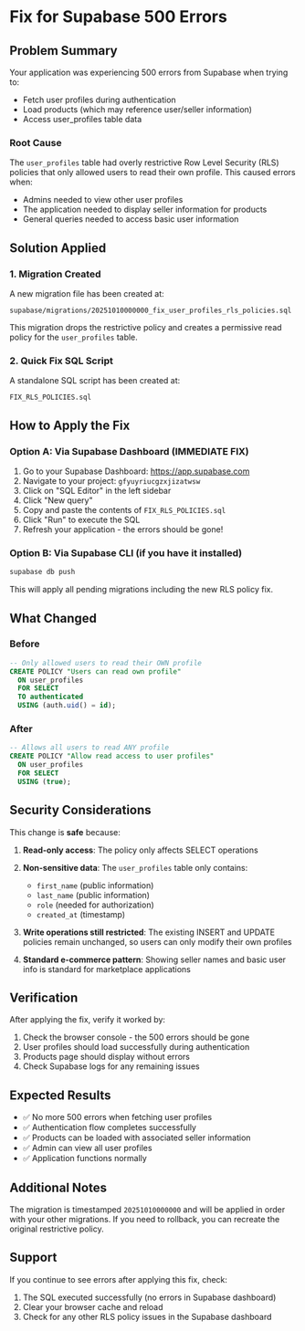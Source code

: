 # Fix for Supabase 500 Errors

## Problem Summary

Your application was experiencing 500 errors from Supabase when trying to:
- Fetch user profiles during authentication
- Load products (which may reference user/seller information)
- Access user_profiles table data

### Root Cause
The `user_profiles` table had overly restrictive Row Level Security (RLS) policies that only allowed users to read their own profile. This caused errors when:
- Admins needed to view other user profiles
- The application needed to display seller information for products
- General queries needed to access basic user information

## Solution Applied

### 1. Migration Created
A new migration file has been created at:
```
supabase/migrations/20251010000000_fix_user_profiles_rls_policies.sql
```

This migration drops the restrictive policy and creates a permissive read policy for the `user_profiles` table.

### 2. Quick Fix SQL Script
A standalone SQL script has been created at:
```
FIX_RLS_POLICIES.sql
```

## How to Apply the Fix

### Option A: Via Supabase Dashboard (IMMEDIATE FIX)

1. Go to your Supabase Dashboard: https://app.supabase.com
2. Navigate to your project: `gfyuyriucgzxjizatwsw`
3. Click on "SQL Editor" in the left sidebar
4. Click "New query"
5. Copy and paste the contents of `FIX_RLS_POLICIES.sql`
6. Click "Run" to execute the SQL
7. Refresh your application - the errors should be gone!

### Option B: Via Supabase CLI (if you have it installed)

```bash
supabase db push
```

This will apply all pending migrations including the new RLS policy fix.

## What Changed

### Before
```sql
-- Only allowed users to read their OWN profile
CREATE POLICY "Users can read own profile"
  ON user_profiles
  FOR SELECT
  TO authenticated
  USING (auth.uid() = id);
```

### After
```sql
-- Allows all users to read ANY profile
CREATE POLICY "Allow read access to user profiles"
  ON user_profiles
  FOR SELECT
  USING (true);
```

## Security Considerations

This change is **safe** because:

1. **Read-only access**: The policy only affects SELECT operations
2. **Non-sensitive data**: The `user_profiles` table only contains:
   - `first_name` (public information)
   - `last_name` (public information)
   - `role` (needed for authorization)
   - `created_at` (timestamp)

3. **Write operations still restricted**: The existing INSERT and UPDATE policies remain unchanged, so users can only modify their own profiles

4. **Standard e-commerce pattern**: Showing seller names and basic user info is standard for marketplace applications

## Verification

After applying the fix, verify it worked by:

1. Check the browser console - the 500 errors should be gone
2. User profiles should load successfully during authentication
3. Products page should display without errors
4. Check Supabase logs for any remaining issues

## Expected Results

- ✅ No more 500 errors when fetching user profiles
- ✅ Authentication flow completes successfully
- ✅ Products can be loaded with associated seller information
- ✅ Admin can view all user profiles
- ✅ Application functions normally

## Additional Notes

The migration is timestamped `20251010000000` and will be applied in order with your other migrations. If you need to rollback, you can recreate the original restrictive policy.

## Support

If you continue to see errors after applying this fix, check:
1. The SQL executed successfully (no errors in Supabase dashboard)
2. Clear your browser cache and reload
3. Check for any other RLS policy issues in the Supabase dashboard
